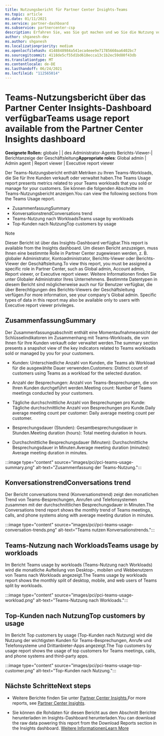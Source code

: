 ```yaml
---
title: Nutzungsbericht für Partner Center Insights-Teams
ms.topic: article
ms.date: 01/11/2021
ms.service: partner-dashboard
ms.subservice: partnercenter-csp
description: Erfahren Sie, was Sie gut machen und wo Sie die Nutzung von Teams-Abonnements verbessern können, die Sie für Ihre Kunden verkaufen oder verwalten.
author: shganesh-dev
ms.author: shganesh
ms.localizationpriority: medium
ms.openlocfilehash: 4148848984a541eca4eee9e71785660aa6402bc7
ms.sourcegitcommit: 4118de5cf55d1bd618ecca13c1b2ec59d80f43db
ms.translationtype: MT
ms.contentlocale: de-DE
ms.lasthandoff: 06/24/2021
ms.locfileid: "112565014"
---
```

# <a name="teams-usage-report-available-from-the-partner-center-insights-dashboard"></a><span data-ttu-id="e0323-103">Teams-Nutzungsbericht über das Partner Center Insights-Dashboard verfügbar</span><span class="sxs-lookup"><span data-stu-id="e0323-103">Teams usage report available from the Partner Center Insights dashboard</span></span>

<span data-ttu-id="e0323-104">**Geeignete Rollen:** globale | | des Administrator-Agents Berichts-Viewer-| Berichtanzeige der Geschäftsleitung</span><span class="sxs-lookup"><span data-stu-id="e0323-104">**Appropriate roles**: Global admin | Admin agent | Report viewer | Executive report viewer</span></span>

<span data-ttu-id="e0323-105">Der Teams-Nutzungsbericht enthält Metriken zu Ihren Teams-Workloads, die Sie für Ihre Kunden verkauft oder verwaltet haben.</span><span class="sxs-lookup"><span data-stu-id="e0323-105">The Teams Usage report presents metrics related to your Teams workloads that you sold or manage for your customers.</span></span> <span data-ttu-id="e0323-106">Sie können die folgenden Abschnitte im Teams-Nutzungsbericht anzeigen.</span><span class="sxs-lookup"><span data-stu-id="e0323-106">You can view the following sections from the Teams Usage report.</span></span>

- <span data-ttu-id="e0323-107">Zusammenfassung</span><span class="sxs-lookup"><span data-stu-id="e0323-107">Summary</span></span>
- <span data-ttu-id="e0323-108">Konversationstrend</span><span class="sxs-lookup"><span data-stu-id="e0323-108">Conversations trend</span></span>
- <span data-ttu-id="e0323-109">Teams-Nutzung nach Workloads</span><span class="sxs-lookup"><span data-stu-id="e0323-109">Teams usage by workloads</span></span>
- <span data-ttu-id="e0323-110">Top-Kunden nach Nutzung</span><span class="sxs-lookup"><span data-stu-id="e0323-110">Top customers by usage</span></span>

 > [!NOTE]
 > <span data-ttu-id="e0323-111">Dieser Bericht ist über das Insights-Dashboard verfügbar.</span><span class="sxs-lookup"><span data-stu-id="e0323-111">This report is available from the Insights dashboard.</span></span> <span data-ttu-id="e0323-112">Um diesen Bericht anzuzeigen, muss Ihnen eine bestimmte Rolle in Partner Center zugewiesen werden, z. B. globaler Administrator, Kontoadministrator, Berichts-Viewer oder Berichts-Viewer der Geschäftsleitung.</span><span class="sxs-lookup"><span data-stu-id="e0323-112">To view this report, you must be assigned a specific role in Partner Center, such as Global admin, Account admin, Report viewer, or Executive report viewer.</span></span> <span data-ttu-id="e0323-113">Weitere Informationen finden Sie unter Globaler Administrator Ihres Unternehmens. Bestimmte Datentypen in diesem Bericht sind möglicherweise auch nur für Benutzer verfügbar, die über Berechtigungen des Berichts-Viewers der Geschäftsleitung verfügen.</span><span class="sxs-lookup"><span data-stu-id="e0323-113">For more information, see your company's Global admin. Specific types of data in this report may also be available only to users with Executive report viewer privileges.</span></span>

## <a name="summary"></a><span data-ttu-id="e0323-114">Zusammenfassung</span><span class="sxs-lookup"><span data-stu-id="e0323-114">Summary</span></span>

<span data-ttu-id="e0323-115">Der Zusammenfassungsabschnitt enthält eine Momentaufnahmeansicht der Schlüsselindikatoren im Zusammenhang mit Teams-Workloads, die von Ihnen für Ihre Kunden verkauft oder verwaltet werden.</span><span class="sxs-lookup"><span data-stu-id="e0323-115">The summary section presents a snapshot view of the key indicators related to Teams workloads sold or managed by you for your customers.</span></span>  

- <span data-ttu-id="e0323-116">Kunden: Unterschiedliche Anzahl von Kunden, die Teams als Workload für die ausgewählte Dauer verwenden.</span><span class="sxs-lookup"><span data-stu-id="e0323-116">Customers: Distinct count of customers using Teams as a workload for the selected duration.</span></span>

- <span data-ttu-id="e0323-117">Anzahl der Besprechungen: Anzahl von Teams-Besprechungen, die von Ihren Kunden durchgeführt werden.</span><span class="sxs-lookup"><span data-stu-id="e0323-117">Meeting count: Number of Teams meetings conducted by your customers.</span></span>

- <span data-ttu-id="e0323-118">Tägliche durchschnittliche Anzahl von Besprechungen pro Kunde: Tägliche durchschnittliche Anzahl von Besprechungen pro Kunde.</span><span class="sxs-lookup"><span data-stu-id="e0323-118">Daily average meeting count per customer: Daily average meeting count per customer.</span></span> 

- <span data-ttu-id="e0323-119">Besprechungsdauer (Stunden): Gesamtbesprechungsdauer in Stunden.</span><span class="sxs-lookup"><span data-stu-id="e0323-119">Meeting duration (hours): Total meeting duration in hours.</span></span> 

- <span data-ttu-id="e0323-120">Durchschnittliche Besprechungsdauer (Minuten): Durchschnittliche Besprechungsdauer in Minuten.</span><span class="sxs-lookup"><span data-stu-id="e0323-120">Average meeting duration (minutes): Average meeting duration in minutes.</span></span> 

:::image type="content" source="images/pci/pci-teams-usage-summary.png" alt-text="Zusammenfassung der Teams-Nutzung.":::

## <a name="conversations-trend"></a><span data-ttu-id="e0323-122">Konversationstrend</span><span class="sxs-lookup"><span data-stu-id="e0323-122">Conversations trend</span></span>

<span data-ttu-id="e0323-123">Der Bericht conversations trend (Konversationstrend) zeigt den monatlichen Trend von Teams-Besprechungen, Anrufen und Telefonsystemen zusammen mit der durchschnittlichen Besprechungsdauer in Minuten.</span><span class="sxs-lookup"><span data-stu-id="e0323-123">The Conversations trend report shows the monthly trend of Teams meetings, calls, and phone systems along with average meeting duration in minutes.</span></span>

:::image type="content" source="images/pci/pci-teams-usage-conversation-trends.png" alt-text="Teams nutzen Konversationstrends.":::

## <a name="teams-usage-by-workloads"></a><span data-ttu-id="e0323-125">Teams-Nutzung nach Workloads</span><span class="sxs-lookup"><span data-stu-id="e0323-125">Teams usage by workloads</span></span>

<span data-ttu-id="e0323-126">Im Bericht Teams usage by workloads (Teams-Nutzung nach Workloads) wird die monatliche Aufteilung von Desktop-, mobilen und Webbenutzern von Teams nach Workloads angezeigt.</span><span class="sxs-lookup"><span data-stu-id="e0323-126">The Teams usage by workloads report shows the monthly split of desktop, mobile, and web users of Teams split by workloads.</span></span>

:::image type="content" source="images/pci/pci-teams-usage-workload.png" alt-text="Teams-Nutzung nach Workloads.":::

## <a name="top-customers-by-usage"></a><span data-ttu-id="e0323-128">Top-Kunden nach Nutzung</span><span class="sxs-lookup"><span data-stu-id="e0323-128">Top customers by usage</span></span>

<span data-ttu-id="e0323-129">Im Bericht Top customers by usage (Top-Kunden nach Nutzung) wird die Nutzung der wichtigsten Kunden für Teams-Besprechungen, Anrufe und Telefonsysteme und Drittanbieter-Apps angezeigt.</span><span class="sxs-lookup"><span data-stu-id="e0323-129">The Top customers by usage report shows the usage of top customers for Teams meetings, calls, and phone systems and third-party apps.</span></span>

:::image type="content" source="images/pci/pci-teams-usage-top-customer.png" alt-text="Top-Kunden nach Nutzung.":::

## <a name="next-steps"></a><span data-ttu-id="e0323-131">Nächste Schritte</span><span class="sxs-lookup"><span data-stu-id="e0323-131">Next steps</span></span>

- <span data-ttu-id="e0323-132">Weitere Berichte finden Sie unter [Partner Center Insights.](partner-center-insights.md)</span><span class="sxs-lookup"><span data-stu-id="e0323-132">For more reports, see [Partner Center Insights](partner-center-insights.md).</span></span>

- <span data-ttu-id="e0323-133">Sie können die Rohdaten für diesen Bericht aus dem Abschnitt Berichte herunterladen im Insights-Dashboard herunterladen.</span><span class="sxs-lookup"><span data-stu-id="e0323-133">You can download the raw data powering this report from the Download Reports section in the Insights dashboard.</span></span> [<span data-ttu-id="e0323-134">Weitere Informationen</span><span class="sxs-lookup"><span data-stu-id="e0323-134">Learn More</span></span>](pci-download-reports.md) 
